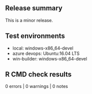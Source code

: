 ## Release summary
This is a minor release.

## Test environments
* local: windows-x86_64-devel
* azure devops: Ubuntu:16.04 LTS
* win-builder: windows-x86_64-devel

## R CMD check results
0 errors | 0 warnings | 0 notes


